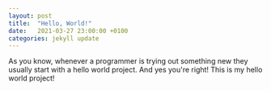 ```yaml
---
layout: post
title:  "Hello, World!"
date:   2021-03-27 23:00:00 +0100
categories: jekyll update
---
```

As you know, whenever a programmer is trying out something new they usually start with a hello world project.
And yes you're right! This is my hello world project! 